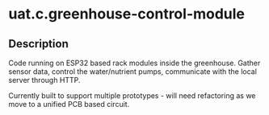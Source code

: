 # uat.c.greenhouse-control-module

## Description

Code running on ESP32 based rack modules inside the greenhouse. Gather sensor data, control the water/nutrient pumps, communicate with the local server through HTTP.

Currently built to support multiple prototypes - will need refactoring as we move to a unified PCB based circuit.
